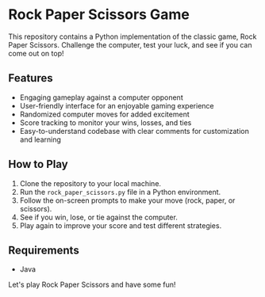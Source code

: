 # Rock Paper Scissors Game

This repository contains a Python implementation of the classic game, Rock Paper Scissors. Challenge the computer, test your luck, and see if you can come out on top!

## Features
- Engaging gameplay against a computer opponent
- User-friendly interface for an enjoyable gaming experience
- Randomized computer moves for added excitement
- Score tracking to monitor your wins, losses, and ties
- Easy-to-understand codebase with clear comments for customization and learning

## How to Play
1. Clone the repository to your local machine.
2. Run the `rock_paper_scissors.py` file in a Python environment.
3. Follow the on-screen prompts to make your move (rock, paper, or scissors).
4. See if you win, lose, or tie against the computer.
5. Play again to improve your score and test different strategies.

## Requirements
- Java

Let's play Rock Paper Scissors and have some fun!
